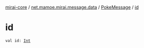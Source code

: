 [mirai-core](../../index.md) / [net.mamoe.mirai.message.data](../index.md) / [PokeMessage](index.md) / [id](./id.md)

# id

`val id: `[`Int`](https://kotlinlang.org/api/latest/jvm/stdlib/kotlin/-int/index.html)